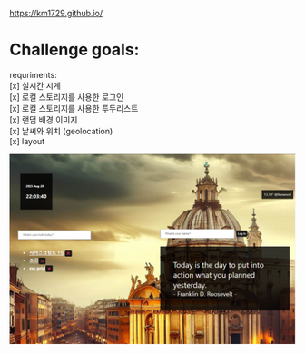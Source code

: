 https://km1729.github.io/

# Challenge goals:  

requriments:  
[x] 실시간 시계  
[x] 로컬 스토리지를 사용한 로그인    
[x] 로컬 스토리지를 사용한 투두리스트    
[x] 랜덤 배경 이미지  
[x] 날씨와 위치 (geolocation)  
[x] layout  

![first version](img/chrome-app.png)